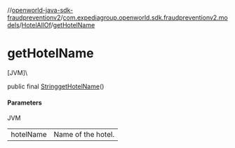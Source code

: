 //[openworld-java-sdk-fraudpreventionv2](../../../index.md)/[com.expediagroup.openworld.sdk.fraudpreventionv2.models](../index.md)/[HotelAllOf](index.md)/[getHotelName](get-hotel-name.md)

# getHotelName

[JVM]\

public final [String](https://docs.oracle.com/javase/8/docs/api/java/lang/String.html)[getHotelName](get-hotel-name.md)()

#### Parameters

JVM

| | |
|---|---|
| hotelName | Name of the hotel. |
